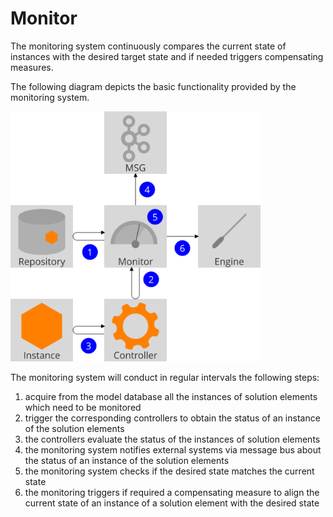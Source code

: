 Monitor
=======

<div class="subtitle">
The monitoring system continuously compares the current state of instances with the desired target state and if needed triggers compensating measures.
</div>

The following diagram depicts the basic functionality provided by the monitoring system.

<img src="./assets/images/monitor.svg" alt="Monitor" width="400"/>

The monitoring system will conduct in regular intervals the following steps:

1. acquire from the model database all the instances of solution elements which need to be monitored  
2. trigger the corresponding controllers to obtain the status of an instance of the solution elements
3. the controllers evaluate the status of the instances of solution elements
4. the monitoring system notifies external systems via message bus about the status of an instance of the solution elements
5. the monitoring system checks if the desired state matches the current state
6. the monitoring triggers if required a compensating measure to align the current state of an instance of a solution element with the desired state
